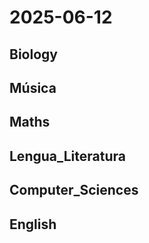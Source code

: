 # 2025-06-12 <!-- markmap: foldAll -->

## Biology

## Música

## Maths

## Lengua_Literatura

## Computer_Sciences

## English

